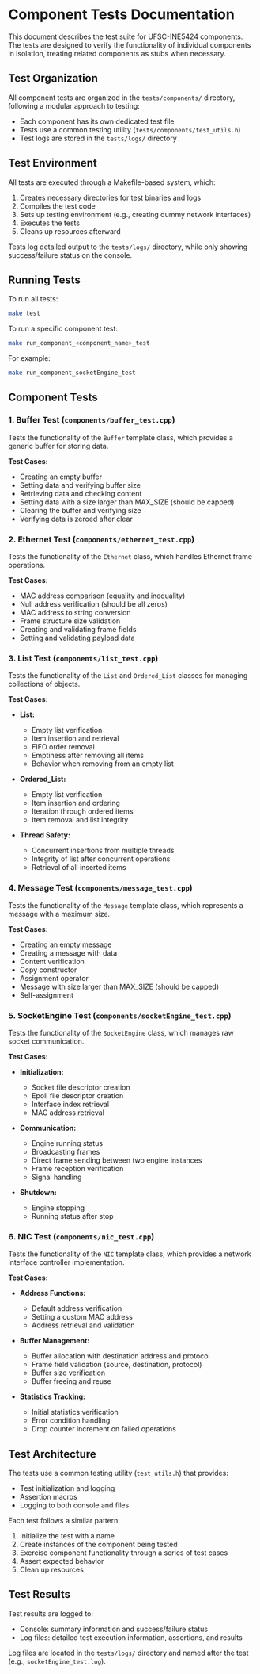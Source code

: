 # Component Tests Documentation

This document describes the test suite for UFSC-INE5424 components. The tests are designed to verify the functionality of individual components in isolation, treating related components as stubs when necessary.

## Test Organization

All component tests are organized in the `tests/components/` directory, following a modular approach to testing:

- Each component has its own dedicated test file
- Tests use a common testing utility (`tests/components/test_utils.h`)
- Test logs are stored in the `tests/logs/` directory

## Test Environment

All tests are executed through a Makefile-based system, which:

1. Creates necessary directories for test binaries and logs
2. Compiles the test code
3. Sets up testing environment (e.g., creating dummy network interfaces)
4. Executes the tests
5. Cleans up resources afterward

Tests log detailed output to the `tests/logs/` directory, while only showing success/failure status on the console.

## Running Tests

To run all tests:
```bash
make test
```

To run a specific component test:
```bash
make run_component_<component_name>_test
```

For example:
```bash
make run_component_socketEngine_test
```

## Component Tests

### 1. Buffer Test (`components/buffer_test.cpp`)

Tests the functionality of the `Buffer` template class, which provides a generic buffer for storing data.

**Test Cases:**
- Creating an empty buffer
- Setting data and verifying buffer size
- Retrieving data and checking content
- Setting data with a size larger than MAX_SIZE (should be capped)
- Clearing the buffer and verifying size
- Verifying data is zeroed after clear

### 2. Ethernet Test (`components/ethernet_test.cpp`)

Tests the functionality of the `Ethernet` class, which handles Ethernet frame operations.

**Test Cases:**
- MAC address comparison (equality and inequality)
- Null address verification (should be all zeros)
- MAC address to string conversion
- Frame structure size validation
- Creating and validating frame fields
- Setting and validating payload data

### 3. List Test (`components/list_test.cpp`)

Tests the functionality of the `List` and `Ordered_List` classes for managing collections of objects.

**Test Cases:**
- **List:**
  - Empty list verification
  - Item insertion and retrieval
  - FIFO order removal
  - Emptiness after removing all items
  - Behavior when removing from an empty list

- **Ordered_List:**
  - Empty list verification
  - Item insertion and ordering
  - Iteration through ordered items
  - Item removal and list integrity

- **Thread Safety:**
  - Concurrent insertions from multiple threads
  - Integrity of list after concurrent operations
  - Retrieval of all inserted items

### 4. Message Test (`components/message_test.cpp`)

Tests the functionality of the `Message` template class, which represents a message with a maximum size.

**Test Cases:**
- Creating an empty message
- Creating a message with data
- Content verification
- Copy constructor
- Assignment operator
- Message with size larger than MAX_SIZE (should be capped)
- Self-assignment

### 5. SocketEngine Test (`components/socketEngine_test.cpp`)

Tests the functionality of the `SocketEngine` class, which manages raw socket communication.

**Test Cases:**
- **Initialization:**
  - Socket file descriptor creation
  - Epoll file descriptor creation 
  - Interface index retrieval
  - MAC address retrieval

- **Communication:**
  - Engine running status
  - Broadcasting frames
  - Direct frame sending between two engine instances
  - Frame reception verification
  - Signal handling

- **Shutdown:**
  - Engine stopping
  - Running status after stop

### 6. NIC Test (`components/nic_test.cpp`)

Tests the functionality of the `NIC` template class, which provides a network interface controller implementation.

**Test Cases:**
- **Address Functions:**
  - Default address verification
  - Setting a custom MAC address
  - Address retrieval and validation

- **Buffer Management:**
  - Buffer allocation with destination address and protocol
  - Frame field validation (source, destination, protocol)
  - Buffer size verification
  - Buffer freeing and reuse

- **Statistics Tracking:**
  - Initial statistics verification
  - Error condition handling
  - Drop counter increment on failed operations

## Test Architecture

The tests use a common testing utility (`test_utils.h`) that provides:

- Test initialization and logging
- Assertion macros
- Logging to both console and files

Each test follows a similar pattern:
1. Initialize the test with a name
2. Create instances of the component being tested
3. Exercise component functionality through a series of test cases
4. Assert expected behavior
5. Clean up resources

## Test Results

Test results are logged to:
- Console: summary information and success/failure status
- Log files: detailed test execution information, assertions, and results

Log files are located in the `tests/logs/` directory and named after the test (e.g., `socketEngine_test.log`).